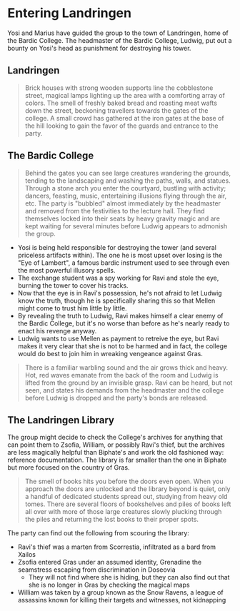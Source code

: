 # Entering Landringen
Yosi and Marius have guided the group to the town of Landringen, home of the Bardic College. The headmaster of the Bardic College, Ludwig, put out a bounty on Yosi's head as punishment for destroying his tower.

## Landringen
> Brick houses with strong wooden supports line the cobblestone street, magical lamps lighting up the area with a comforting array of colors. The smell of freshly baked bread and roasting meat wafts down the street, beckoning travellers towards the gates of the college. A small crowd has gathered at the iron gates at the base of the hill looking to gain the favor of the guards and entrance to the party.


## The Bardic College
> Behind the gates you can see large creatures wandering the grounds, tending to the landscaping and washing the paths, walls, and statues. Through a stone arch you enter the courtyard, bustling with activity; dancers, feasting, music, entertaining illusions flying through the air, etc. The party is "bubbled" almost immediately by the headmaster and removed from the festivities to the lecture hall. They find themselves locked into their seats by heavy gravity magic and are kept waiting for several minutes before Ludwig appears to admonish the group.

-  Yosi is being held responsible for destroying the tower (and several priceless artifacts within). The one he is most upset over losing is the "Eye of Lambert", a famous bardic instrument used to see through even the most powerful illusory spells.
-  The exchange student was a spy working for Ravi and stole the eye, burning the tower to cover his tracks.
-  Now that the eye is in Ravi's possession, he's not afraid to let Ludwig know the truth, though he is specifically sharing this so that Mellen might come to trust him little by little.
-  By revealing the truth to Ludwig, Ravi makes himself a clear enemy of the Bardic College, but it's no worse than before as he's nearly ready to enact his revenge anyway.
-  Ludwig wants to use Mellen as payment to retreive the eye, but Ravi makes it very clear that she is not to be harmed and in fact, the college would do best to join him in wreaking vengeance against Gras.

> There is a familiar warbling sound and the air grows thick and heavy. Hot, red waves emanate from the back of the room and Ludwig is lifted from the ground by an invisible grasp. Ravi can be heard, but not seen, and states his demands from the headmaster and the college before Ludwig is dropped and the party's bonds are released.

## The Landringen Library
The group might decide to check the College's archives for anything that can point them to Zsofia, William, or possibly Ravi's thief, but the archives are less magically helpful than Biphate's and work the old fashioned way: reference documentation. The library is far smaller than the one in Biphate but more focused on the country of Gras.

>  The smell of books hits you before the doors even open. When you approach the doors are unlocked and the library beyond is quiet, only a handful of dedicated students spread out, studying from heavy old tomes. There are several floors of bookshelves and piles of books left all over with more of those large creatures slowly plucking through the piles and returning the lost books to their proper spots.

The party can find out the following from scouring the library:

- Ravi's thief was a marten from Scorrestia, infiltrated as a bard from Xailos
- Zsofia entered Gras under an assumed identity, Grenadine the seamstress escaping from discrimination in Doseovia
    - They will not find where she is hiding, but they can also find out that she is no longer in Gras by checking the magical maps
- William was taken by a group known as the Snow Ravens, a league of assassins known for killing their targets and witnesses, not kidnapping
